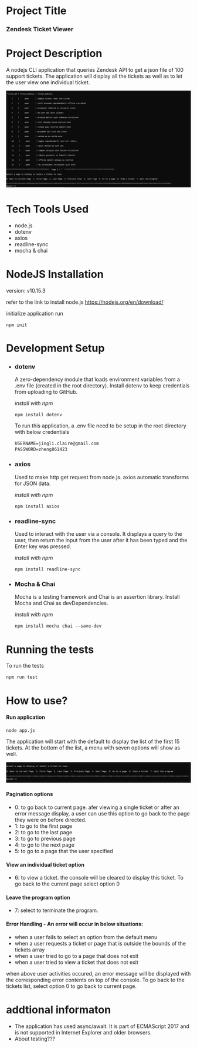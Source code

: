 # Project Title

### Zendesk Ticket Viewer

# Project Description

A nodejs CLI application that queries Zendesk API to get a json file of 100 support tickets. The application will display all the tickets as well as to let the user view one individual ticket.

![](./docs/screenshot.jpg)

# Tech Tools Used

- node.js
- dotenv
- axios
- readline-sync
- mocha & chai

# NodeJS Installation

version: v10.15.3

refer to the link to install node.js https://nodejs.org/en/download/

initialize application run

```
npm init
```

# Development Setup

- ### **dotenv**

  A zero-dependency module that loads environment variables from a .env file (created in the root directory). Install dotenv to keep credentials from uploading to GitHub.

  _install with npm_

  ```
  npm install dotenv
  ```

  To run this application, a .env file need to be setup in the root directory with below credentials

  ```
  USERNAME=jingli.claire@gmail.com
  PASSWORD=zheng861423
  ```

* ### **axios**

  Used to make http get request from node.js. axios automatic transforms for JSON data.

  _install with npm_

  ```
  npm install axios
  ```

* ### **readline-sync**

  Used to interact with the user via a console. It displays a query to the user, then return the input from the user after it has been typed and the Enter key was pressed.

  _install with npm_

  ```
  npm install readline-sync
  ```

* ### **Mocha & Chai**

  Mocha is a testing framework and Chai is an assertion library. Install Mocha and Chai as devDependencies.

  _install with npm_

  ```
  npm install mocha chai --save-dev
  ```

# Running the tests

To run the tests

```
npm run test
```

# How to use?

#### Run application

```
node app.js
```

The application will start with the default to display the list of the first 15 tickets. At the bottom of the list, a menu with seven options will show as well.

![](./docs/menu.jpg)

#### Pagination options

- 0: to go back to current page. afer viewing a single ticket or after an error message display, a user can use this option to go back to the page they were on before directed.
- 1: to go to the first page
- 2: to go to the last page
- 3: to go to previous page
- 4: to go to the next page
- 5: to go to a page that the user specified

#### View an individual ticket option

- 6: to view a ticket. the console will be cleared to display this ticket. To go back to the current page select option 0

#### Leave the program option

- 7: select to terminate the program.

#### Error Handling - An error will occur in below situations:

- when a user fails to select an option from the default menu
- when a user requests a ticket or page that is outside the bounds of the tickets array
- when a user tried to go to a page that does not exit
- when a user tried to view a ticket that does not exit

when above user activities occured, an error message will be displayed with the corresponding error contents on top of the console. To go back to the tickets list, select option 0 to go back to current page.

# addtional informaton

- The application has used async/await. It is part of ECMAScript 2017 and is not supported in Internet Explorer and older browsers.
- About testing???
